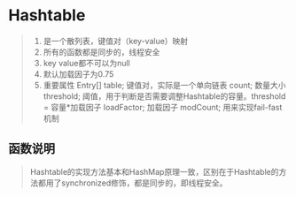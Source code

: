 # Hashtable
> 1. 是一个散列表，键值对（key-value）映射
> 2. 所有的函数都是同步的，线程安全
> 3. key value都不可以为null
> 4. 默认加载因子为0.75
> 5. 重要属性
>    Entry[] table; 键值对，实际是一个单向链表
>    count; 数量大小
>    threshold; 阈值，用于判断是否需要调整Hashtable的容量。threshold = 容量*加载因子
>    loadFactor; 加载因子
>    modCount; 用来实现fail-fast机制

## 函数说明
> Hashtable的实现方法基本和HashMap原理一致，区别在于Hashtable的方法都用了synchronized修饰，都是同步的，即线程安全。